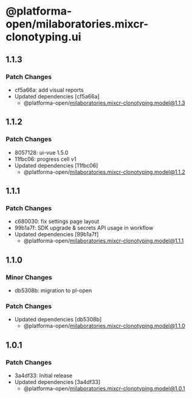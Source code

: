 # @platforma-open/milaboratories.mixcr-clonotyping.ui

## 1.1.3

### Patch Changes

- cf5a66a: add visual reports
- Updated dependencies [cf5a66a]
  - @platforma-open/milaboratories.mixcr-clonotyping.model@1.1.3

## 1.1.2

### Patch Changes

- 8057128: ui-vue 1.5.0
- 11fbc06: progress cell v1
- Updated dependencies [11fbc06]
  - @platforma-open/milaboratories.mixcr-clonotyping.model@1.1.2

## 1.1.1

### Patch Changes

- c680030: fix settings page layout
- 99b1a7f: SDK upgrade & secrets API usage in workflow
- Updated dependencies [99b1a7f]
  - @platforma-open/milaboratories.mixcr-clonotyping.model@1.1.1

## 1.1.0

### Minor Changes

- db5308b: migration to pl-open

### Patch Changes

- Updated dependencies [db5308b]
  - @platforma-open/milaboratories.mixcr-clonotyping.model@1.1.0

## 1.0.1

### Patch Changes

- 3a4df33: Initial release
- Updated dependencies [3a4df33]
  - @platforma-open/milaboratories.mixcr-clonotyping.model@1.0.1
